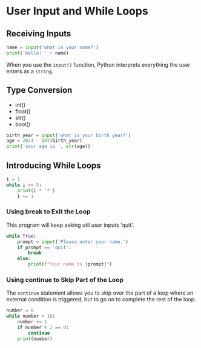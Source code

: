 # User Input and While Loops

## Receiving Inputs

```python
name = input('what is your name?')
print('hello! ' + name)
```

When you use the `input()` function, Python interprets everything the user
enters as a `string`.

## Type Conversion

- int()
- float()
- str()
- bool()

```python
birth_year = input('what is your birth year?')
age = 2024 - int(birth_year)
print('your age is ', str(age))
```

## Introducing While Loops

```python
i = 1
while i <= 5:
    print(i * '*')
    i += 1
```

### Using break to Exit the Loop

This program will keep asking util user inputs 'quit'.

```python
while True:
    prompt = input('Please enter your name.')
    if prompt == 'quit':
        break
    else:
        print(f"Your name is {prompt}")
```

### Using continue to Skip Part of the Loop

The `continue` statement allows you to skip over the part of a loop where an external condition is triggered, but to go on to complete the rest of the loop.

```python
number = 0
while number < 10:
    number += 1
    if number % 2 == 0:
        continue
    print(number)
```
